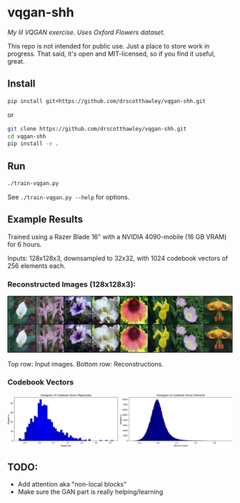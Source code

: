 # vqgan-shh

*My lil VQGAN exercise. Uses Oxford Flowers dataset.*

This repo is not intended for public use. Just a place to store work in progress. That said, it's open and MIT-licensed, so if you find it useful, great.

## Install

```bash
pip install git+https://github.com/drscotthawley/vqgan-shh.git
```

or 

```bash
git clone https://github.com/drscotthawley/vqgan-shh.git
cd vqgan-shh
pip install -e .
```

## Run

```bash
./train-vqgan.py
```

See `./train-vqgan.py --help` for options.

## Example Results

Trained using a Razer Blade 16" with a NVIDIA 4090-mobile (16 GB VRAM) for 6 hours.  

Inputs: 128x128x3, downsampled to 32x32, with 1024 codebook vectors of 256 elements each.


### Reconstructed Images (128x128x3):
![Example image output](examples/example_demo.png)

Top row: Input images. Bottom row: Reconstructions.

### Codebook Vectors
![Example codebook vector histograms](examples/example_histogram.png)

## TODO:
- Add attention aka "non-local blocks"
- Make sure the GAN part is really helping/learning
